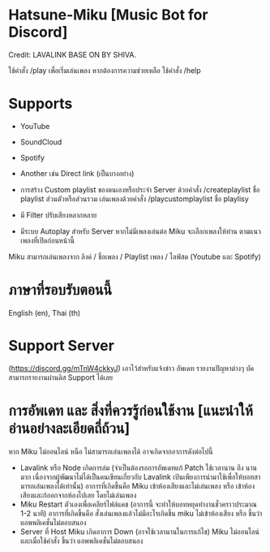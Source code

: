 # Hatsune-Miku [Music Bot for Discord]
Credit:
LAVALINK BASE ON BY SHIVA.

ใช้คำสั่ง /play เพื่อเริ่มเล่นเพลง
หากต้องการความช่วยเหลือ ใช้คำสั่ง /help

# Supports
- YouTube
- SoundCloud
- Spotify
- Another เช่น Direct link (เป็นบางอย่าง)

- การสร้าง Custom playlist ของตนเองหรือประจำ Server ด้วยคำสั่ง /createplaylist ชื่อ playlist ส่วนตัวหรือส่วนรวม
  เล่นเพลงด้วยคำสั่ง /playcustomplaylist ชื่อ playlisy

- มี Filter ปรับเสียงหลากหลาย
- มีระบบ Autoplay สำหรับ Server หากไม่มีเพลงเล่นต่อ Miku จะเลือกเพลงให้ท่าน ตามแนวเพลงที่เปิดก่อนหน้านี้

Miku สามารถเล่นเพลงจาก ลิงค์ / ชื่อเพลง / Playlist เพลง / ไลฟ์สด (Youtube และ Spotify)

# ภาษาที่รอบรับตอนนี้
English (en),
Thai (th)

# Support Server
(https://discord.gg/mTnW4ckkyJ) เอาไว้สำหรับแจ้งข่าว อัพเดท รายงานปัญหาต่างๆ บัค สามารถรายงานผ่านดิส Support ได้เลย

# การอัพเดท และ สิ่งที่ควรรู้ก่อนใช้งาน [แนะนำให้อ่านอย่างละเอียดถี่ถ้วน]
หาก Miku ไม่ออนไลน์ หนือ ไม่สามารถเล่นเพลงได้ อาจเกิดจากอาการดังต่อไปนี้
- Lavalink หรือ Node เกิดการล่ม (จำเป็นต้องรอการอัพเดทแก้ Patch ใช้เวลานาน ถึง นานมาก เนื่องจากผู้พัฒนาไม่ได้เป็นคนเขียนเกี่ยวกับ Lavalink เป้นเพียงการนำมาใช้เพื่อให้บอทสามารถเล่นเพลงได้เท่านั้น)
  อาการที่เกิดขึ้นคือ Miku เข้าห้องเสียงและไม่เล่นเพลง หรือ เข้าห้องเสียงและก้ออกจากห้องไปเลย โดยไม่เล่นเพลง
- Miku Restart ตัวเองเพื่อเคลียร์ไฟล์แคช (อาการนี้ จะทำให้บอทหยุดทำงานชั่วคราวประมาณ 1-2 นาที)
  อาการที่เกิดขึ้นคือ สั่งเล่นเพลงแล้วไม่มีอะไรเกิดขึ้น miku ไม่เข้าห้องเสียง หรือ ขึ้นว่า แอพพลิเคชั่นไม่ตอบสนอง
- Server ที่ Host Miku เกิดอาการ Down (อาจใช้เวลานานในการแก้ไข)
  Miku ไม่ออนไลน์และเมื่อใช้คำสั่ง ขึ้นว่า แอพพลิเคชั่นไม่ตอบสนอง
